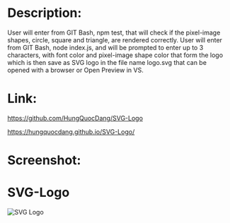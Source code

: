 # Description:

User will enter from GIT Bash, npm test, that will check if the pixel-image shapes, circle, square and triangle,  are rendered correctly.
User will enter from GIT Bash, node index.js, and will be prompted to enter up to 3 characters, with font color and pixel-image shape color that form the logo which is then save as SVG logo in the file name logo.svg that can be opened with a browser or Open Preview in VS.

# Link:

https://github.com/HungQuocDang/SVG-Logo

https://hungquocdang.github.io/SVG-Logo/

# Screenshot:

# SVG-Logo

![SVG Logo](https://github.com/HungQuocDang/SVG-Logo/assets/129162404/a304738b-2125-43a3-8630-46425887ab46)
